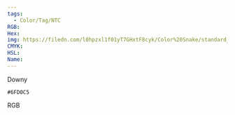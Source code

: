 ```yaml
---
tags:
  - Color/Tag/NTC
RGB:
Hex:
img: https://filedn.com/l0hpzxl1f01yT7GHxtF8cyk/Color%20Snake/standard_csv_to_svg/%23/6FD0C5.svg
CMYK:
HSL:
Name:
---
```

Downy
```palette
#6FD0C5
```
RGB
